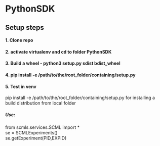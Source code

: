 # PythonSDK

## Setup steps

#### 1. Clone repo
#### 2. activate virtualenv and cd to folder PythonSDK
#### 3. Build a wheel - python3 setup.py sdist bdist_wheel
#### 4. pip install -e /path/to/the/root_folder/containing/setup.py 
#### 5. Test in venv

pip install -e /path/to/the/root_folder/containing/setup.py  for installing a build distribution from local folder


##### Use:

from scmls.services.SCML import *  
se = SCMLExperiments()  
se.getExperiment(PID,EXPID)  

